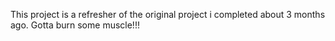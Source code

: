 This project is a refresher of the original project i completed about 3 months ago. Gotta burn some muscle!!!

